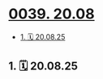 # [0039. 20.08](https://github.com/Tdahuyou/TNotes.footprints/tree/main/notes/0039.%2020.08)

<!-- region:toc -->

- [1. 🗓 20.08.25](#1--200825)

<!-- endregion:toc -->

## 1. 🗓 20.08.25

<Footprints :times="[2020, 8, 25, 17, 57]">
  <template #text-area>
    <p>家里蹲了大半年，终于。。。😭😭😭</p>
  </template>
  <template #image-list="{ openModal }">
    <img src="https://cdn.jsdelivr.net/gh/Tdahuyou/imgs@main/2025-02-16-14-13-37.png" @click="openModal(0)"/>
  </template>
</Footprints>
